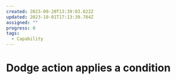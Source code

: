 ```yaml
---
created: 2023-09-20T13:39:03.622Z
updated: 2023-10-01T17:13:39.784Z
assigned: ""
progress: 0
tags:
  - Capability
---
```


# Dodge action applies a condition

